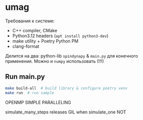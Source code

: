# umag
Требования к системе:
- C++ compiler, CMake
- Python3.12 headers (`apt install python3-dev`)
- make utility + Poetry Python PM
- clang-format

Делится на два: python-lib `spindynapy` & `main.py` для конечного применения. Можно и `numpy` использовать (!!!)

## Run main.py
```sh
make build-all  # build library & configure poetry venv
make run  # run sample
```

OPENMP SIMPLE PARALLELING

simulate_many_steps releases GIL when simulate_one NOT